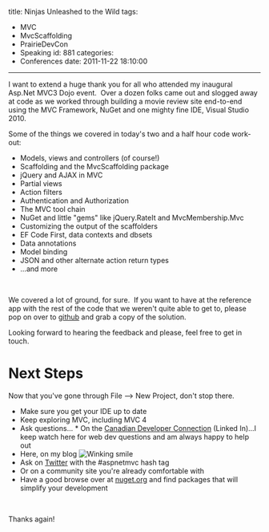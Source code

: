 title: Ninjas Unleashed to the Wild
tags:
  - MVC
  - MvcScaffolding
  - PrairieDevCon
  - Speaking
id: 881
categories:
  - Conferences
date: 2011-11-22 18:10:00
---

I want to extend a huge thank you for all who attended my inaugural Asp.Net MVC3 Dojo event.&nbsp; Over a dozen folks came out and slogged away at code as we worked through building a movie review site end-to-end using the MVC Framework, NuGet and one mighty fine IDE, Visual Studio 2010.

Some of the things we covered in today's two and a half hour code work-out:

*   Models, views and controllers (of course!)  <li>Scaffolding and the MvcScaffolding package  <li>jQuery and AJAX in MVC  <li>Partial views  <li>Action filters  <li>Authentication and Authorization  <li>The MVC tool chain  <li>NuGet and little "gems" like jQuery.RateIt and MvcMembership.Mvc  <li>Customizing the output of the scaffolders  <li>EF Code First, data contexts and dbsets  <li>Data annotations  <li>Model binding  <li>JSON and other alternate action return types  <li>...and more 

&nbsp;

We covered a lot of ground, for sure.&nbsp; If you want to have at the reference app with the rest of the code that we weren't quite able to get to, please pop on over to [github](https://github.com/MisterJames/MovieFu) and grab a copy of the solution.

Looking forward to hearing the feedback and please, feel free to get in touch.

# Next Steps

Now that you've gone through File –&gt; New Project, don't stop there.

*   Make sure you get your IDE up to date  <li>Keep exploring MVC, including MVC 4  <li>Ask questions...
        *   On the [Canadian Developer Connection](http://www.linkedin.com/groups/Canadian-Developer-Connection-3398140) (Linked In)...I keep watch here for web dev questions and am always happy to help out  <li>Here, on my blog ![Winking smile](http://oldblog.jameschambers.com/Media/Default/Windows-Live-Writer/Ninjas-Unleashed-to-the-Wild_1378A/wlEmoticon-winkingsmile_2.png)  <li>Ask on [Twitter](http://www.twitter.com/canadianjames) with the #aspnetmvc hash tag  <li>Or on a community site you're already comfortable with <li>Have a good browse over at [nuget.org](http://nuget.org/) and find packages that will simplify your development 

&nbsp;

Thanks again!